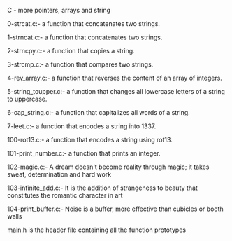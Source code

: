 C - more  pointers, arrays and string

0-strcat.c:-  a function that concatenates two strings.

1-strncat.c:- a function that concatenates two strings.

2-strncpy.c:- a function that copies a string.

3-strcmp.c:- a function that compares two strings.

4-rev_array.c:- a function that reverses the content of an array of integers.

5-string_toupper.c:- a function that changes all lowercase letters of a string to uppercase.

6-cap_string.c:- a function that capitalizes all words of a string.

7-leet.c:- a function that encodes a string into 1337.

100-rot13.c:- a function that encodes a string using rot13.

101-print_number.c:- a function that prints an integer.

102-magic.c:- A dream doesn't become reality through magic; it takes sweat, determination and hard work

103-infinite_add.c:- It is the addition of strangeness to beauty that constitutes the romantic character in art

104-print_buffer.c:- Noise is a buffer, more effective than cubicles or booth walls

main.h is the header file containing all the function prototypes
